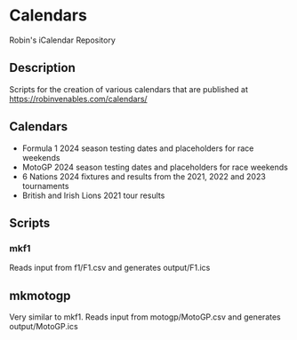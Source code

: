 # Calendars
Robin's iCalendar Repository

## Description
Scripts for the creation of various calendars that are published at https://robinvenables.com/calendars/

## Calendars

- Formula 1 2024 season testing dates and placeholders for race weekends
- MotoGP 2024 season testing dates and placeholders for race weekends
- 6 Nations 2024 fixtures and results from the 2021, 2022 and 2023 tournaments
- British and Irish Lions 2021 tour results

## Scripts

### mkf1

Reads input from f1/F1.csv and generates output/F1.ics

## mkmotogp

Very similar to mkf1. Reads input from motogp/MotoGP.csv and generates output/MotoGP.ics
